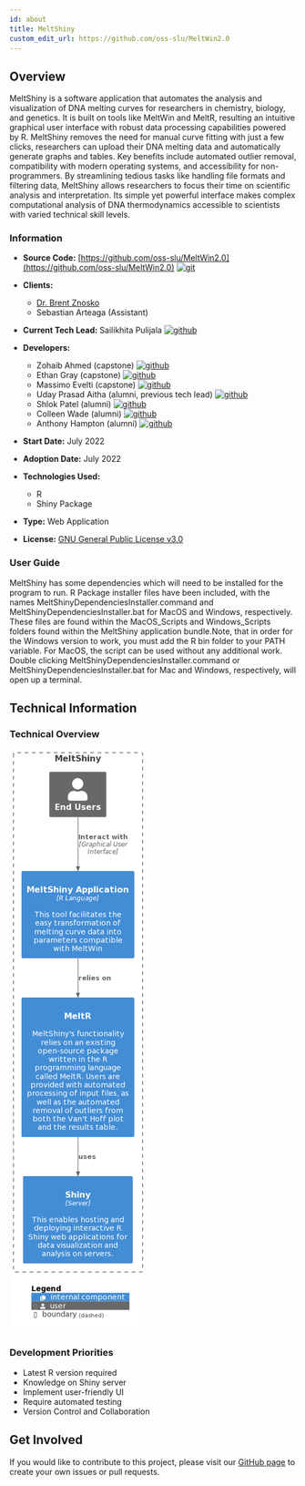 ```yaml
---
id: about
title: MeltShiny
custom_edit_url: https://github.com/oss-slu/MeltWin2.0
---
```


## Overview

MeltShiny is a software application that automates the analysis and visualization of DNA melting curves for researchers in chemistry, biology, and genetics. It is built on tools like MeltWin and MeltR, resulting an intuitive graphical user interface with robust data processing capabilities powered by R. MeltShiny removes the need for manual curve fitting  with just a few clicks, researchers can upload their DNA melting data and automatically generate graphs and tables. Key benefits include automated outlier removal, compatibility with modern operating systems, and accessibility for non-programmers. By streamlining tedious tasks like handling file formats and filtering data, MeltShiny allows researchers to focus their time on scientific analysis and interpretation. Its simple yet powerful interface makes complex computational analysis of DNA thermodynamics accessible to scientists with varied technical skill levels.

### Information

- **Source Code:** [https://github.com/oss-slu/MeltWin2.0](https://github.com/oss-slu/MeltWin2.0) [<img src="/img/git-alt.svg" alt="git" width="25" height="25" />](https://github.com/oss-slu/MeltWin2.0)
- **Clients:**
  - [Dr. Brent Znosko](https://www.slu.edu/science-and-engineering/academics/chemistry/faculty/brent-znosko.php)
  - Sebastian Arteaga (Assistant)
- **Current Tech Lead:** Sailikhita Pulijala [<img src="/img/github.svg" alt="github" width="25" height="25" />](https://github.com/LikhitaPulijala)
- **Developers:**

  - Zohaib Ahmed (capstone) [<img src="/img/github.svg" alt="github" width="25" height="25" />](https://github.com/zohaib-a-ahmed)
  - Ethan Gray (capstone) [<img src="/img/github.svg" alt="github" width="25" height="25" />](https://github.com/ethan-gray-01)
  - Massimo Evelti (capstone) [<img src="/img/github.svg" alt="github" width="25" height="25" />](https://github.com/Massi-Papi)
  - Uday Prasad Aitha (alumni, previous tech lead) [<img src="/img/github.svg" alt="github" width="25" height="25" />](https://github.com/aithaprasad) 
  - Shlok Patel (alumni) [<img src="/img/github.svg" alt="github" width="25" height="25" />](https://github.com/shlokpat6) 
  - Colleen Wade (alumni) [<img src="/img/github.svg" alt="github" width="25" height="25" />](https://github.com/cwade6) 
  - Anthony Hampton (alumni) [<img src="/img/github.svg" alt="github" width="25" height="25" />](https://github.com/adhampton110) 

- **Start Date:** July 2022
- **Adoption Date:** July 2022
- **Technologies Used:**
  - R
  - Shiny Package
- **Type:** Web Application
- **License:** [GNU General Public License v3.0](https://opensource.org/license/gpl-3-0/)

### User Guide

MeltShiny has some dependencies which will need to be installed for the program to run. R Package installer files have been included, with the names MeltShinyDependenciesInstaller.command and MeltShinyDependenciesInstaller.bat for MacOS and Windows, respectively. These files are found within the MacOS_Scripts and Windows_Scripts folders found within the MeltShiny application bundle.Note, that in order for the Windows version to work, you must add the R bin folder to your PATH variable. For MacOS, the script can be used without any additional work. Double clicking MeltShinyDependenciesInstaller.command or MeltShinyDependenciesInstaller.bat for Mac and Windows, respectively, will open up a terminal. 

## Technical Information

### Technical Overview

![Software Architecture](architecture.png)

### Development Priorities

- Latest R version required
- Knowledge on Shiny server
- Implement user-friendly UI
- Require automated testing
- Version Control and Collaboration

## Get Involved

If you would like to contribute to this project, please visit our [GitHub page](https://github.com/oss-slu/MeltWin2.0) to create your own issues or pull requests.
